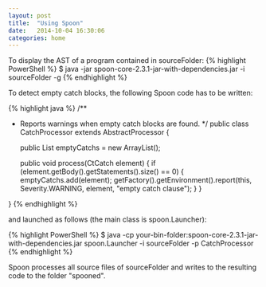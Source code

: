 ```yaml
---
layout: post
title:  "Using Spoon"
date:   2014-10-04 16:30:06
categories: home
---
```


To display the AST of a program contained in sourceFolder:
{% highlight PowerShell %}
$ java -jar spoon-core-2.3.1-jar-with-dependencies.jar -i sourceFolder -g
{% endhighlight %}


To detect empty catch blocks, the following Spoon code has to be written:

{% highlight java %}
/**
 * Reports warnings when empty catch blocks are found.
 */
public class CatchProcessor extends AbstractProcessor<CtCatch> {

	public List<CtCatch> emptyCatchs = new ArrayList<CtCatch>();

	public void process(CtCatch element) {
		if (element.getBody().getStatements().size() == 0) {
			emptyCatchs.add(element);
			getFactory().getEnvironment().report(this, Severity.WARNING,
					element, "empty catch clause");
		}
	}

}
{% endhighlight %}

and launched as follows (the main class is spoon.Launcher): 

{% highlight PowerShell %}
$ java -cp your-bin-folder:spoon-core-2.3.1-jar-with-dependencies.jar spoon.Launcher -i sourceFolder -p CatchProcessor
{% endhighlight %}

Spoon processes all source files of sourceFolder and writes to the resulting code to the folder "spooned".